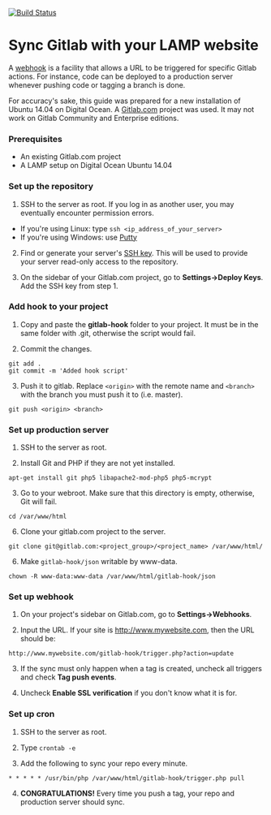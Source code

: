 [![Build Status](https://travis-ci.org/binarystash/gitlab-hook.svg?branch=master)](https://travis-ci.org/binarystash/gitlab-hook)

# Sync Gitlab with your LAMP website

A [webhook](https://gitlab.com/gitlab-org/gitlab-ce/blob/master/doc/web_hooks/web_hooks.md) is a facility that allows a URL to be triggered for specific Gitlab actions. For instance, code can be deployed to a production server whenever pushing code or tagging a branch is done. 

For accuracy's sake, this guide was prepared for a new installation of Ubuntu 14.04 on Digital Ocean. A [Gitlab.com](http://gitlab.com) project was used. It may not work on Gitlab Community and Enterprise editions.

### Prerequisites
* An existing Gitlab.com project
* A LAMP setup on Digital Ocean Ubuntu 14.04

### Set up the repository

1. SSH to the server as root. If you log in as another user, you may eventually encounter permission errors.

  * If you're using Linux: type `ssh <ip_address_of_your_server>`
  * If you're using Windows: use [Putty](https://www.digitalocean.com/community/tutorials/how-to-log-into-a-vps-with-putty-windows-users)

2. Find or generate your server's [SSH key](http://doc.gitlab.com/ce/ssh/README.html). This will be used to provide your server read-only access to the repository.

3. On the sidebar of your Gitlab.com project, go to **Settings->Deploy Keys**. Add the SSH key from step 1.

### Add hook to your project

1. Copy and paste the **gitlab-hook** folder to your project. It must be in the same folder with .git, otherwise the script would fail.

2. Commit the changes.
  ```
  git add .
  git commit -m 'Added hook script'
  ```

3. Push it to gitlab. Replace `<origin>` with the remote name and `<branch>` with the branch you must push it to (i.e. master).
  ```
  git push <origin> <branch>
  ```

### Set up production server

1. SSH to the server as root.

2. Install Git and PHP if they are not yet installed.
  ```
  apt-get install git php5 libapache2-mod-php5 php5-mcrypt
  ```

3. Go to your webroot. Make sure that this directory is empty, otherwise, Git will fail.
  ```
  cd /var/www/html
  ```

6. Clone your gitlab.com project to the server.
  ```
  git clone git@gitlab.com:<project_group>/<project_name> /var/www/html/
  ```

6. Make `gitlab-hook/json` writable by www-data. 
  ```
  chown -R www-data:www-data /var/www/html/gitlab-hook/json
  ```

### Set up webhook

1. On your project's sidebar on Gitlab.com, go to **Settings->Webhooks**.

2. Input the URL. If your site is http://www.mywebsite.com, then the URL should be:
  ```
  http://www.mywebsite.com/gitlab-hook/trigger.php?action=update
  ```

3. If the sync must only happen when a tag is created, uncheck all triggers and check **Tag push events**.

4. Uncheck **Enable SSL verification** if you don't know what it is for.

###  Set up cron

1. SSH to the server as root.

2. Type `crontab -e`

3. Add the following to sync your repo every minute.
  ```
  * * * * * /usr/bin/php /var/www/html/gitlab-hook/trigger.php pull
  ```

4. **CONGRATULATIONS!** Every time you push a tag, your repo and production server should sync.

